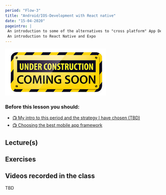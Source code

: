 ```yaml
---
period: "Flow-3"
title: "Android/IOS-Development with React native"
date: "15-04-2020"
pageintro: |
 An introduction to some of the alternatives to "cross platform" App Development
 An introduction to React Native and Expo
---
```


![Under construction](../../images/underconstruction.jpg)
### Before this lesson you should:

- [:tv: My intro to this period and the strategy I have chosen (TBD)](#)
- [:tv: Choosing the best mobile app framework](https://www.youtube.com/watch?v=4m7msadL5iA)

<!--BEGIN readings ##-->

<!--END readings ##-->

<!--BEGIN guides ##-->

<!--END guides ##-->

## Lecture(s)
<!--BEGIN lectures ##-->
<!--END lectures ##-->

## Exercises
<!--BEGIN exercises ##-->

<!--END exercises ##-->

## Videos recorded in the class
TBD

<!--BEGIN slides ##-->

<!--END slides ##-->

